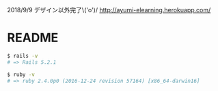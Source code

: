 2018/9/9 デザイン以外完了\\('o')/ http://ayumi-elearning.herokuapp.com/

# README
```bash
$ rails -v
# => Rails 5.2.1

$ ruby -v
# => ruby 2.4.0p0 (2016-12-24 revision 57164) [x86_64-darwin16]
```
